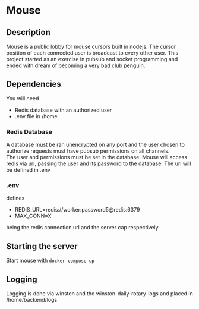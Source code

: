 # Mouse
## Description 
Mouse is a public lobby for mouse cursors built in nodejs.  The cursor position of each connected user is broadcast to every other user. This project started as an exercise in pubsub and socket programming and ended with dream of becoming a very bad club penguin.

## Dependencies
You will need
- Redis database with an authorized user
- .env file in /home 

### Redis Database
A database must be ran unencrypted on any port and the user chosen to authorize requests must have pubsub permissions on all channels.  
The user and permissions must be set in the database.  Mouse will access redis via url, passing the user and its password to the database.  The url will be defined in .env

### .env
defines
- REDIS_URL=redis://worker:password5@redis:6379
- MAX_CONN=X

being the redis connection url and the server cap respectively

## Starting the server
Start mouse with
`docker-compose up`

## Logging
Logging is done via winston and the winston-daily-rotary-logs and placed in /home/backend/logs
